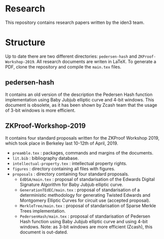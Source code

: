 # Research
This repository contains research papers written by the iden3 team.

# Structure
Up to date there are two different directories: `pedersen-hash` and `ZKProof-Workshop-2019`. All research documents are writen in LaTeX. To generate a PDF, clone the repository and compile the `main.tex` files.

## pedersen-hash
It contains an old version of the description the Pedersen Hash function implementation using Baby Jubjub elliptic curve and 4-bit windows. This document is obsolete, as it has been shown by Zcash team that the usage of 3-bit windows is more efficient.

## ZKProof-Workshop-2019
It contains four standard proposals written for the ZKProof Workshop 2019, which took place in Berkeley last 10-12th of April, 2019.

- `preamble.tex` : packages, commands and margins of the documents.
- `lit.bib` : bibliography database.
- `intellectual-property.tex` : intellectual property rights.
- `figures` : directory containing all files with figures.
- `proposals` : directory containing four standard proposals.
    - `EdDSA/main.tex` : proposal of standarisation of the Edwards Digital Signature Algorithm for Baby Jubjub elliptic curve.
    - `GenerationTEdEC/main.tex` : proposal of standarisation of a deterministic methodology for generating Twisted Edwards and Montgomery Elliptic Curves for circuit use (accepted proposal).
    - `MerkleTree/main.tex` : proposal of standarisation of Sparse Merkle Trees implementation.
    - `PedersenHash/main.tex` : proposal of standarisation of Pedersen Hash function using Baby Jubjub elliptic curve and using 4-bit windows. Note: as 3-bit windows are more efficient (Zcash), this document is out-dated. 
